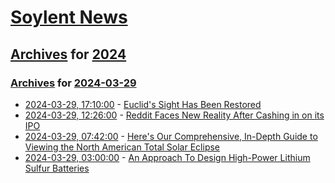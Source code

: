 # [Soylent News](../../../README.md)

## [Archives](../../index.md) for [2024](../index.md)

### [Archives](../../index.md) for [2024-03-29](index.md)

* [2024-03-29, 17:10:00](https://soylentnews.org/article.pl?sid=24/03/28/0443215&from=rss) - [Euclid's Sight Has Been Restored](https://soylentnews.org/article.pl?sid=24/03/28/0443215&from=rss)
* [2024-03-29, 12:26:00](https://soylentnews.org/article.pl?sid=24/03/28/0438255&from=rss) - [Reddit Faces New Reality After Cashing in on its IPO](https://soylentnews.org/article.pl?sid=24/03/28/0438255&from=rss)
* [2024-03-29, 07:42:00](https://soylentnews.org/article.pl?sid=24/03/28/0144255&from=rss) - [Here's Our Comprehensive, In-Depth Guide to Viewing the North American Total Solar Eclipse](https://soylentnews.org/article.pl?sid=24/03/28/0144255&from=rss)
* [2024-03-29, 03:00:00](https://soylentnews.org/article.pl?sid=24/03/28/0141222&from=rss) - [An Approach To Design High-Power Lithium Sulfur Batteries](https://soylentnews.org/article.pl?sid=24/03/28/0141222&from=rss)

